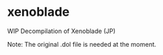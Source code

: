 # xenoblade
WIP Decompilation of Xenoblade (JP)

Note: The original .dol file is needed at the moment.

